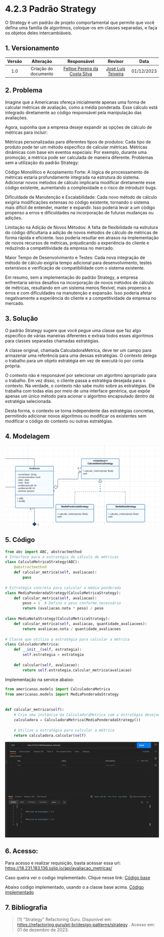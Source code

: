 # 4.2.3 Padrão Strategy

O Strategy é um padrão de projeto comportamental que permite que você defina uma família de algoritmos, coloque-os em classes separadas, e faça os objetos deles intercambiáveis.

## 1. Versionamento

| Versão |                      Alteração                      |    Responsável     |      Revisor       | Data  |
| :----: | :-------------------------------------------------: | :----------------: | :----------------: | :---: |
|  1.0   |  Criação do documento   | [Fellipe Pereira da Costa Silva](https://github.com/fellipepcs)  | [José Luis Teixeira](https://github.com/joseluis-rt) | 01/12/2023 |


## 2. Problema

Imagine que a Americanas ofereça inicialmente apenas uma forma de calcular métricas de avaliação, como a média ponderada. Esse cálculo está integrado diretamente ao código responsável pela manipulação das avaliações.

Agora, suponha que a empresa deseje expandir as opções de cálculo de métricas para incluir:

Métricas personalizadas para diferentes tipos de produtos: Cada tipo de produto pode ter um método específico de calcular métricas.
Métricas dinâmicas com base em eventos especiais: Por exemplo, durante uma promoção, a métrica pode ser calculada de maneira diferente.
Problemas sem a utilização do padrão Strategy:

Código Monolítico e Acoplamento Forte: A lógica de processamento de métricas estaria profundamente integrada na estrutura do sistema. Adicionar novos métodos de cálculo implicaria modificar diretamente esse código existente, aumentando a complexidade e o risco de introduzir bugs.

Dificuldade de Manutenção e Escalabilidade: Cada novo método de cálculo exigiria modificações extensas no código existente, tornando o sistema mais difícil de entender, manter e expandir. Isso poderia levar a um código propenso a erros e dificuldades na incorporação de futuras mudanças ou adições.

Limitação na Adição de Novos Métodos: A falta de flexibilidade na estrutura do código dificultaria a adição de novos métodos de cálculo de métricas de forma rápida e eficiente. Isso poderia resultar em atrasos na implementação de novos recursos de métricas, prejudicando a experiência do cliente e reduzindo a competitividade da empresa no mercado.

Maior Tempo de Desenvolvimento e Testes: Cada nova integração de método de cálculo exigiria tempo adicional para desenvolvimento, testes extensivos e verificação de compatibilidade com o sistema existente.

Em resumo, sem a implementação do padrão Strategy, a empresa enfrentaria sérios desafios na incorporação de novos métodos de cálculo de métricas, resultando em um sistema menos flexível, mais propenso a erros e com dificuldades na manutenção e expansão. Isso poderia afetar negativamente a experiência do cliente e a competitividade da empresa no mercado.

## 3. Solução

O padrão Strategy sugere que você pegue uma classe que faz algo específico de várias maneiras diferentes e extraia todos esses algoritmos para classes separadas chamadas estratégias.

A classe original, chamada CalculadoraMetrica, deve ter um campo para armazenar uma referência para uma dessas estratégias. O contexto delega o trabalho para um objeto estratégia em vez de executá-lo por conta própria.

O contexto não é responsável por selecionar um algoritmo apropriado para o trabalho. Em vez disso, o cliente passa a estratégia desejada para o contexto. Na verdade, o contexto não sabe muito sobre as estratégias. Ele trabalha com todas elas por meio de uma interface genérica, que expõe apenas um único método para acionar o algoritmo encapsulado dentro da estratégia selecionada.

Desta forma, o contexto se torna independente das estratégias concretas, permitindo adicionar novos algoritmos ou modificar os existentes sem modificar o código do contexto ou outras estratégias.

## 4. Modelagem
![Alt text](../img/padrao_strategy2.png)

## 5. Código

```python
from abc import ABC, abstractmethod
# Interface para a estratégia de cálculo de métricas
class CalculoMetricaStrategy(ABC):
    @abstractmethod
    def calcular_metrica(self, avaliacao):
        pass

# Estratégia concreta para calcular a média ponderada
class MediaPonderadaStrategy(CalculoMetricaStrategy):
    def calcular_metrica(self, avaliacao):
        peso = 1  # Defina o peso conforme necessário
        return (avaliacao.nota * peso) / peso
    
class MediaNotaStrategy(CalculoMetricaStrategy):
    def calcular_metrica(self, avaliacao, quantidade_avaliacoes):
        return avaliacao.nota / quantidade_avaliacoes

# Classe que utiliza a estratégia para calcular a métrica
class CalculadoraMetrica:
    def __init__(self, estrategia):
        self.estrategia = estrategia

    def calcular(self, avaliacao):
        return self.estrategia.calcular_metrica(avaliacao)

```
Implementação na service abaixo:

```python 
from americanas.models import CalculadoraMetrica
from americanas.models import MediaPonderadaStrategy


def calcular_metrica(self):
    # Crie uma instância da CalculadoraMetrica com a estratégia desejada
    calculadora = CalculadoraMetrica(MediaPonderadaStrategy())

    # Utilize a estratégia para calcular a métrica
    return calculadora.calcular(self)
```

![Alt text](../img/requisicao_strategy2.png)

## 6. Acesso:

Para acesso e realizar requisição, basta acessar essa url:
https://18.231.183.136.sslip.io/api/avaliacao_metricas/

Caso queira ver o codigo implementado. Clique nesse link: 
[Código base](../../backend/strategy/base_strategy.py)

Abaixo codigo implementado, usando o a classe base acima.
[Código implementado](../../backend/americanas/services/AvaliacaoService.py)

## 7. Bibliografia

> [1] "Strategy" Refactoring Guru. Disponível em: https://refactoring.guru/pt-br/design-patterns/strategy . Acesso em: 01 de dezembro de 2023.
